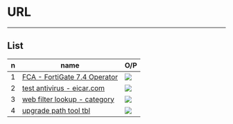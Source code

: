 # URL

---

## List
|n|name|O/P|
|-|----|---|
|1|[FCA - FortiGate 7.4 Operator ](https://training.fortinet.com/local/library/?category=Certification%3AFCA_Cybersecurity)|<img src="https://i.imgur.com/wZqRMB2.png">|
|2|[test antivirus - eicar.com](https://www.eicar.org/download-anti-malware-testfile/)|<img src="https://i.imgur.com/lOJbaMs.png">|
|3|[web filter lookup - category](https://www.fortiguard.com/webfilter)|<img src="https://i.imgur.com/ksMZFTQ.png">|
|4|[upgrade path tool tbl](https://docs.fortinet.com/upgrade-tool)|<img src="https://i.imgur.com/X0SBv7m.png">|
